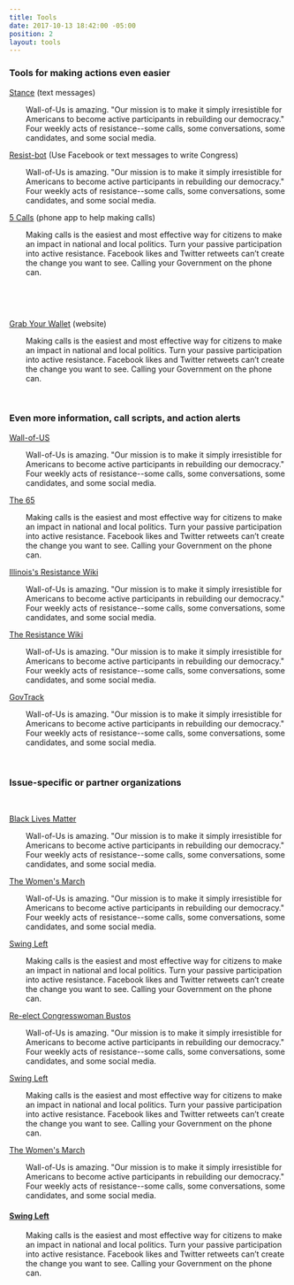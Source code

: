 ```yaml
---
title: Tools
date: 2017-10-13 18:42:00 -05:00
position: 2
layout: tools
---
```


<h3><a id="Tools"></a>Tools for making actions even easier</h3>
<p><a href="http://www.takeastance.us/">Stance</a> (text messages)</p>
<p style="padding-left: 30px;">Wall-of-Us is amazing. "Our mission is to make it simply irresistible for Americans to become active participants in rebuilding our democracy." Four weekly acts of resistance--some calls, some conversations, some candidates, and some social media.</p>
<p><a href="https://resistbot.io/">Resist-bot</a> (Use Facebook or text messages to write Congress)</p>
<p style="padding-left: 30px;">Wall-of-Us is amazing. "Our mission is to make it simply irresistible for Americans to become active participants in rebuilding our democracy." Four weekly acts of resistance--some calls, some conversations, some candidates, and some social media.</p>
<p><a href="https://5calls.org/">5 Calls</a> (phone app to help making calls)</p>
<p style="padding-left: 30px;">Making calls is the easiest and most effective way for citizens to make an impact in national and local politics. Turn your passive participation into active resistance. Facebook likes and Twitter retweets can&rsquo;t create the change you want to see. Calling your Government on the phone can.</p>
<p>&nbsp;</p>
<p>&nbsp;</p>
<p><a href="https://grabyourwallet.org/">Grab Your Wallet</a> (website)</p>
<p style="padding-left: 30px;">Making calls is the easiest and most effective way for citizens to make an impact in national and local politics. Turn your passive participation into active resistance. Facebook likes and Twitter retweets can&rsquo;t create the change you want to see. Calling your Government on the phone can.</p>
<p style="padding-left: 30px;">&nbsp;</p>
<h3><a id="Info"></a>Even more information, call scripts, and action alerts</h3>
<p><a href="https://www.wallofus.org/">Wall-of-US</a></p>
<p style="padding-left: 30px;">Wall-of-Us is amazing. "Our mission is to make it simply irresistible for Americans to become active participants in rebuilding our democracy." Four weekly acts of resistance--some calls, some conversations, some candidates, and some social media.</p>
<p><a href="http://thesixtyfive.org/home">The 65</a></p>
<p style="padding-left: 30px;">Making calls is the easiest and most effective way for citizens to make an impact in national and local politics. Turn your passive participation into active resistance. Facebook likes and Twitter retweets can&rsquo;t create the change you want to see. Calling your Government on the phone can.</p>
<p><a href="https://www.resistancemanual.org/Illinois">Illinois's Resistance Wiki</a></p>
<p style="padding-left: 30px;">Wall-of-Us is amazing. "Our mission is to make it simply irresistible for Americans to become active participants in rebuilding our democracy." Four weekly acts of resistance--some calls, some conversations, some candidates, and some social media.</p>
<p><a href="https://www.resistancemanual.org/Resistance_Manual_Home">The Resistance Wiki</a></p>
<p style="padding-left: 30px;">Wall-of-Us is amazing. "Our mission is to make it simply irresistible for Americans to become active participants in rebuilding our democracy." Four weekly acts of resistance--some calls, some conversations, some candidates, and some social media.</p>
<p><a href="https://www.govtrack.us/congress/members/IL/17#q=61401&amp;marker_lng=-90.37&amp;marker_lat=40.94">GovTrack</a></p>
<p style="padding-left: 30px;">Wall-of-Us is amazing. "Our mission is to make it simply irresistible for Americans to become active participants in rebuilding our democracy." Four weekly acts of resistance--some calls, some conversations, some candidates, and some social media.</p>
<p style="padding-left: 30px;">&nbsp;</p>
<h3><a id="Issues"></a>Issue-specific or partner organizations</h3>
<p>&nbsp;</p>
<p><a href="https://blacklivesmatter.com/">Black Lives Matter</a></p>
<p style="padding-left: 30px;">Wall-of-Us is amazing. "Our mission is to make it simply irresistible for Americans to become active participants in rebuilding our democracy." Four weekly acts of resistance--some calls, some conversations, some candidates, and some social media.</p>
<p><a href="https://www.womensmarch.com/">The Women's March</a></p>
<p style="padding-left: 30px;">Wall-of-Us is amazing. "Our mission is to make it simply irresistible for Americans to become active participants in rebuilding our democracy." Four weekly acts of resistance--some calls, some conversations, some candidates, and some social media.</p>
<p><a href="https://swingleft.org/">Swing Left</a></p>
<p style="padding-left: 30px;">Making calls is the easiest and most effective way for citizens to make an impact in national and local politics. Turn your passive participation into active resistance. Facebook likes and Twitter retweets can&rsquo;t create the change you want to see. Calling your Government on the phone can.</p>
<p><a href="http://www.cheribustos.com/get-involved">Re-elect Congresswoman Bustos</a></p>
<p style="padding-left: 30px;">Wall-of-Us is amazing. "Our mission is to make it simply irresistible for Americans to become active participants in rebuilding our democracy." Four weekly acts of resistance--some calls, some conversations, some candidates, and some social media.</p>
<p><a href="https://swingleft.org/">Swing Left</a></p>
<p style="padding-left: 30px;">Making calls is the easiest and most effective way for citizens to make an impact in national and local politics. Turn your passive participation into active resistance. Facebook likes and Twitter retweets can&rsquo;t create the change you want to see. Calling your Government on the phone can.</p>
<p><a href="https://www.womensmarch.com/">The Women's March</a></p>
<p style="padding-left: 30px;">Wall-of-Us is amazing. "Our mission is to make it simply irresistible for Americans to become active participants in rebuilding our democracy." Four weekly acts of resistance--some calls, some conversations, some candidates, and some social media.</p>
<h4><a href="https://swingleft.org/">Swing Left</a></h4>
<p style="padding-left: 30px;">Making calls is the easiest and most effective way for citizens to make an impact in national and local politics. Turn your passive participation into active resistance. Facebook likes and Twitter retweets can&rsquo;t create the change you want to see. Calling your Government on the phone can.</p>